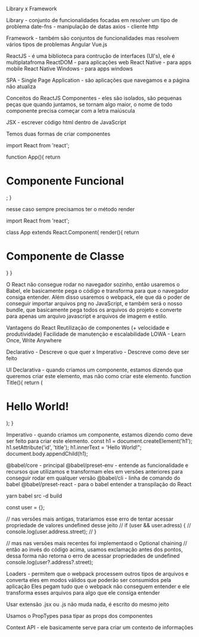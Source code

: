 Library x Framework

Library - conjunto de funcionalidades focadas em resolver um tipo de problema
date-fns - manipulação de datas
axios - cliente http

Framework - também são conjuntos de funcionalidades mas resolvem vários tipos de problemas
Angular
Vue.js

ReactJS - é uma biblioteca para contrução de interfaces (UI's), ele é multiplatafroma
ReactDOM - para aplicações web
React Native - para apps mobile
React Native Windows - para apps windows

SPA - Single Page Application - são aplicações que navegamos e a página não atualiza

Conceitos do ReactJS
Componentes - eles são isolados, são pequenas peças que quando juntamos, se tornam algo maior, o nome de todo componente precisa começar com a letra maiúscula

JSX - escrever código html dentro de JavaScript

Temos duas formas de criar componentes

<!-- Primeira -->

import React from 'react';

function App(){
return <h1>Componente Funcional</h1>;
}

<!-- Segunda -->

nesse caso sempre precisamos ter o método render

import React from 'react';

class App extends React.Component{
render(){
return <h1>Componente de Classe</h1>
}
}

<!-- -------- -->

O React não consegue rodar no navegador sozinho, então usaremos o Babel, ele basicamente pega o código e transforma para que o navegador consiga entender.
Além disso usaremos o webpack, ele que dá o poder de conseguir importar arquivos png no JavaScript, e também será o nosso bundle, que basicamente pega todos os arquivos do projeto e converte para apenas um arquivo javascript e arquivos de imagem e estilo.

Vantagens do React
Reutilização de componentes (+ velocidade e produtividade)
Facilidade de manutenção e escalabilidade
LOWA - Learn Once, Write Anywhere

<!-- -------- -->

Declarativo - Descreve o que quer x Imperativo - Descreve como deve ser feito

UI Declarativa - quando criamos um componente, estamos dizendo que queremos criar este elemento, mas não como criar este elemento.
function Title(){
return (

<h1 id="title">
Hello World!
</h1>
);
}

Imperativo - quando criamos um componente, estamos dizendo como deve ser feito para criar este elemento.
const h1 = document.createElement('h1');
h1.setAttribute('id', 'title');
h1.innerText = 'Hello World!";
document.body.appendChild(h1);

@babel/core - principal
@babel/preset-env - entende as funcionalidade e recursos que utilizamos e transformam eles em versões anteriores para conseguir rodar em qualquer versão
@babel/cli - linha de comando do babel
@babel/preset-react - para o babel entender a transpilação do React

yarn babel src -d build

const user = {};

// nas versões mais antigas, tratariamos esse erro de tentar acessar propriedade de valores undefined desse jeito
// if (user && user.adress) {
// console.log(user.address.street);
// }

// mas nas versões mais recentes foi implementaod o Optional chaining
// então ao invés do código acima, usamos exclamação antes dos pontos, dessa forma não retorna o erro de acessar propriedades de undefined
console.log(user?.address?.street);

<!-- -------- -->

Loaders - permitem que o webpack processem outros tipos de arquivos e converta eles em modos válidos que poderão ser consumidos pela aplicação
Eles pegam tudo que o webpack não conseguem entender e ele transforma esses arquivos para algo que ele consiga entender

Usar extensão .jsx ou .js não muda nada, é escrito do mesmo jeito

<!-- yarn add prop-types -->

Usamos o PropTypes pasa tipar as props dos componentes

<!-- Árvore de Componentes -->

Context API - ele basicamente serve para criar um contexto de informações
